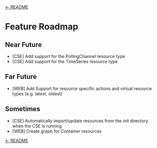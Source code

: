 [← README](../README.md) 

# Feature Roadmap

## Near Future

- [CSE] Add support for the PollingChannel resource type
- [CSE] Add support for the TimeSeries resource type

## Far Future
- [WEB] Add Support for resource specific actions and virtual resource types (e.g. latest, oldest)


## Sometimes

- [CSE] Automatically import/update resources from the *init* directory when the CSE is running
- [WEB] Create graph for Container resources


[← README](../README.md) 
